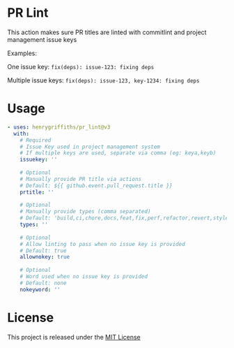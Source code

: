 # PR Lint
This action makes sure PR titles are linted with commitlint and project management issue keys

Examples:

One issue key: `fix(deps): issue-123: fixing deps`

Multiple issue keys: `fix(deps): issue-123, key-1234: fixing deps`

# Usage
```yaml
- uses: henrygriffiths/pr_lint@v3
  with:
    # Required
    # Issue Key used in project management system
    # If multiple keys are used, separate via comma (eg: keya,keyb)
    issuekey: ''
    
    # Optional
    # Manually provide PR title via actions
    # Default: ${{ github.event.pull_request.title }}
    prtitle: ''
    
    # Optional
    # Manually provide types (comma separated)
    # Default: 'build,ci,chore,docs,feat,fix,perf,refactor,revert,style,task,test'
    types: ''
    
    # Optional
    # Allow linting to pass when no issue key is provided
    # Default: true
    allownokey: true
    
    # Optional
    # Word used when no issue key is provided
    # Default: none
    nokeyword: ''
```


# License

This project is released under the [MIT License](LICENSE)
